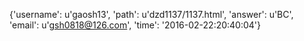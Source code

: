 {'username': u'gaosh13', 'path': u'dzd1137/1137.html', 'answer': u'BC', 'email': u'gsh0818@126.com', 'time': '2016-02-22:20:40:04'}